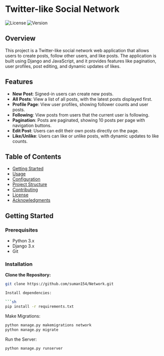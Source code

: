 # Twitter-like Social Network

![License](https://img.shields.io/badge/license-MIT-blue.svg)
![Version](https://img.shields.io/badge/version-1.0.0-brightgreen.svg)

## Overview

This project is a Twitter-like social network web application that allows users to create posts, follow other users, and like posts. The application is built using Django and JavaScript, and it provides features like pagination, user profiles, post editing, and dynamic updates of likes.

## Features

- **New Post**: Signed-in users can create new posts.
- **All Posts**: View a list of all posts, with the latest posts displayed first.
- **Profile Page**: View user profiles, showing follower counts and user posts.
- **Following**: View posts from users that the current user is following.
- **Pagination**: Posts are paginated, showing 10 posts per page with navigation buttons.
- **Edit Post**: Users can edit their own posts directly on the page.
- **Like/Unlike**: Users can like or unlike posts, with dynamic updates to like counts.

## Table of Contents

- [Getting Started](#getting-started)
- [Usage](#usage)
- [Configuration](#configuration)
- [Project Structure](#project-structure)
- [Contributing](#contributing)
- [License](#license)
- [Acknowledgments](#acknowledgments)

## Getting Started

### Prerequisites

- Python 3.x
- Django 3.x
- Git

### Installation

**Clone the Repository:**
   ```bash
   git clone https://github.com/suman154/Network.git

Install dependencies:

```sh
pip install -r requirements.txt
```

Make Migrations:
```sh
python manage.py makemigrations network
python manage.py migrate
```

Run the Server:
```sh
python manage.py runserver
```
